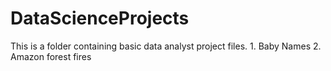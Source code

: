 # DataScienceProjects

This is a folder containing basic data analyst project files. 
    1. Baby Names
    2. Amazon forest fires
